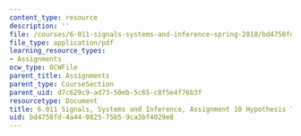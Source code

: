 ```yaml
---
content_type: resource
description: ''
file: /courses/6-011-signals-systems-and-inference-spring-2018/bd4758fd4a44082575b59ca3bf4029e8_MIT6_011S18ps10.pdf
file_type: application/pdf
learning_resource_types:
- Assignments
ocw_type: OCWFile
parent_title: Assignments
parent_type: CourseSection
parent_uid: d7c629c9-ad73-50eb-5c65-c8f5e4f76b3f
resourcetype: Document
title: 6.011 Signals, Systems and Inference, Assignment 10 Hypothesis Testing
uid: bd4758fd-4a44-0825-75b5-9ca3bf4029e8
---
```

